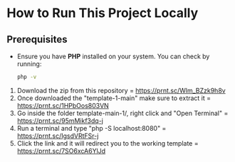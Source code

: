 # How to Run This Project Locally

## Prerequisites

- Ensure you have **PHP** installed on your system. You can check by running:
  ```sh
  php -v
  ```

1. Download the zip from this repository = https://prnt.sc/Wlm_BZzk9h8v
2. Once downloaded the "template-1-main" make sure to extract it = https://prnt.sc/1HPbOos803VN
3. Go inside the folder template-main-1/, right click and "Open Terminal" = https://prnt.sc/95mMikf3dq-j
4. Run a terminal and type "php -S localhost:8080" = https://prnt.sc/IgsdVRtFSr-j
5. Click the link and it will redirect you to the working template = https://prnt.sc/7SO6xcA6YlJd
